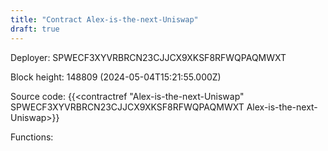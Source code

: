 ```yaml
---
title: "Contract Alex-is-the-next-Uniswap"
draft: true
---
```

Deployer: SPWECF3XYVRBRCN23CJJCX9XKSF8RFWQPAQMWXT


 



Block height: 148809 (2024-05-04T15:21:55.000Z)

Source code: {{<contractref "Alex-is-the-next-Uniswap" SPWECF3XYVRBRCN23CJJCX9XKSF8RFWQPAQMWXT Alex-is-the-next-Uniswap>}}

Functions:


